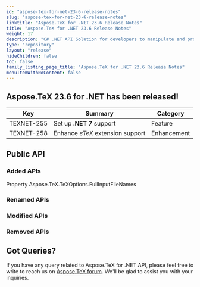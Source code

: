 ```yaml
---
id: "aspose-tex-for-net-23-6-release-notes"
slug: "aspose-tex-for-net-23-6-release-notes"
linktitle: "Aspose.TeX for .NET 23.6 Release Notes"
title: "Aspose.TeX for .NET 23.6 Release Notes"
weight: 17
description: "C# .NET API Solution for developers to manipulate and process TeX and LaTeX files. Release Notes of Aspose.TeX API solution for .NET | Release 2023.06"
type: "repository"
layout: "release"
hideChildren: false
toc: false
family_listing_page_title: "Aspose.TeX for .NET 23.6 Release Notes"
menuItemWithNoContent: false
---
```


## Aspose.TeX 23.6 for .NET has been released!


| Key | Summary | Category |
|---|---|---|
| TEXNET-255 | Set up **.NET 7** support | Feature |
| TEXNET-258 | Enhance *eTeX* extension support | Enhancement |

## Public API
### Added APIs
Property Aspose.TeX.TeXOptions.FullInputFileNames

### Renamed APIs

### Modified APIs

### Removed APIs

## Got Queries?
If you have any query related to Aspose.TeX for .NET API, please feel free to write to reach us on [Aspose.TeX forum](https://forum.aspose.com/c/tex/). We'll be glad to assist you with your inquiries.

